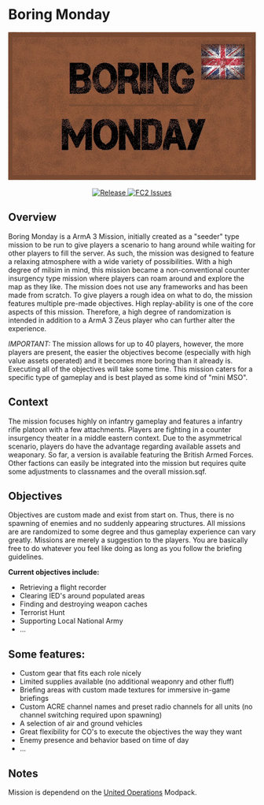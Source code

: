 # Boring Monday

<p align="center">
    <img src="https://github.com/whipl/BoringMonday/blob/master/images/img_overviewN.jpg" height="300" width="600">
</p>
<p align="center">
    <a href="https://github.com/whipl/BoringMonday/releases/latest">
        <img src="https://img.shields.io/badge/Release-v2.0-red.svg" alt="Release">
    </a>
    <a href="https://github.com/whipl/BoringMonday/issues">
        <img src="https://img.shields.io/github/issues-raw/whipl/BoringMonday.svg?label=Issues" alt="FC2 Issues">
    </a>
</p>

## Overview
Boring Monday is a ArmA 3 Mission, initially created as a "seeder" type mission to be run to give players a scenario to hang around while waiting for other players to fill the server. As such, the mission was designed to feature a relaxing atmosphere with a wide variety of possibilities.
With a high degree of milsim in mind, this mission became a non-conventional counter insurgency type mission where players can roam around and explore the map as they like. The mission does not use any frameworks and has been made from scratch. To give players a rough idea on what to do, the mission features multiple pre-made objectives. High replay-ability is one of the core aspects of this mission. Therefore, a high degree of randomization is intended in addition to a ArmA 3 Zeus player who can further alter the experience.

*IMPORTANT:* The mission allows for up to 40 players, however, the more players are present, the easier the objectives become (especially with high value assets operated) and it becomes more boring than it already is. Executing all of the objectives will take some time. This mission caters for a specific type of gameplay and is best played as some kind of "mini MSO".

## Context
The mission focuses highly on infantry gameplay and features a infantry rifle platoon with a few attachments. Players are fighting in a counter insurgency theater in a middle eastern context. Due to the asymmetrical scenario, players do have the advantage regarding available assets and weaponary.
So far, a version is available featuring the British Armed Forces. Other factions can easily be integrated into the mission but requires quite some adjustments to classnames and the overall mission.sqf.

## Objectives
Objectives are custom made and exist from start on. Thus, there is no spawning of enemies and no suddenly appearing structures. All missions are are randomized to some degree and thus gameplay experience can vary greatly. Missions are merely a suggestion to the players. You are basically free to do whatever you feel like doing as long as you follow the briefing guidelines.

**Current objectives include:**
* Retrieving a flight recorder
* Clearing IED's around populated areas
* Finding and destroying weapon caches
* Terrorist Hunt
* Supporting Local National Army
* ...

## Some features:
* Custom gear that fits each role nicely
* Limited supplies available (no additional weaponry and other fluff)
* Briefing areas with custom made textures for immersive in-game briefings
* Custom ACRE channel names and preset radio channels for all units (no channel switching required upon spawning)
* A selection of air and ground vehicles
* Great flexibility for CO's to execute the objectives the way they want
* Enemy presence and behavior based on time of day
* ...

## Notes
Mission is dependend on the [United Operations](http://www.unitedoperations.net) Modpack.
